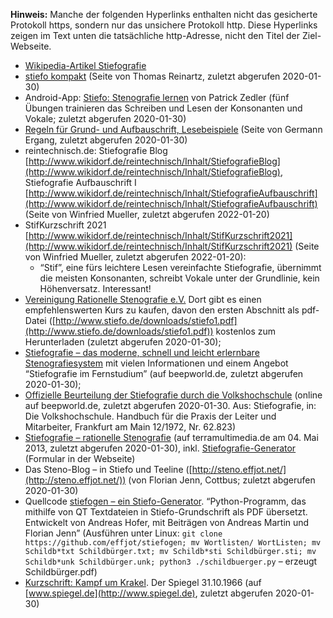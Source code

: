 **Hinweis:** Manche der folgenden Hyperlinks enthalten nicht das gesicherte Protokoll https, sondern nur das unsichere Protokoll http. Diese Hyperlinks zeigen im Text unten die tatsächliche http-Adresse, nicht den Titel der Ziel-Webseite.

-   [Wikipedia-Artikel Stiefografie](https://de.wikipedia.org/wiki/Stiefografie)
-   [stiefo kompakt](https://www.stiefo-kompakt.de/) (Seite von Thomas Reinartz, zuletzt abgerufen 2020-01-30)
-   Android-App: [Stiefo: Stenografie lernen](https://play.google.com/store/apps/details?id=xyz.zedler.patrick.stiefo) von Patrick Zedler (fünf Übungen trainieren das Schreiben und Lesen der Konsonanten und Vokale; zuletzt abgerufen 2020-01-30)
-   [Regeln für Grund- und Aufbauschrift, Lesebeispiele](https://www.gergang.net) (Seite von Germann Ergang, zuletzt abgerufen 2020-01-30)
-   reintechnisch.de: Stiefografie Blog [http://www.wikidorf.de/reintechnisch/Inhalt/StiefografieBlog](http://www.wikidorf.de/reintechnisch/Inhalt/StiefografieBlog), Stiefografie Aufbauschrift I [http://www.wikidorf.de/reintechnisch/Inhalt/StiefografieAufbauschrift](http://www.wikidorf.de/reintechnisch/Inhalt/StiefografieAufbauschrift) (Seite von Winfried Mueller, zuletzt abgerufen 2022-01-20)
-   StifKurzschrift 2021 [http://www.wikidorf.de/reintechnisch/Inhalt/StifKurzschrift2021](http://www.wikidorf.de/reintechnisch/Inhalt/StifKurzschrift2021) (Seite von Winfried Mueller, zuletzt abgerufen 2022-01-20):
    -   “Stif”, eine fürs leichtere Lesen vereinfachte Stiefografie, übernimmt die meisten Konsonanten, schreibt Vokale unter der Grundlinie, kein Höhenversatz. Interessant!
-   [Vereinigung Rationelle Stenografie e.V.](https://www.oekobuero.de/vrst.htm) Dort gibt es einen empfehlenswerten Kurs zu kaufen, davon den ersten Abschnitt als pdf-Datei ([http://www.stiefo.de/downloads/stiefo1.pdf](http://www.stiefo.de/downloads/stiefo1.pdf)) kostenlos zum Herunterladen (zuletzt abgerufen 2020-01-30);
-   [Stiefografie – das moderne, schnell und leicht erlernbare Stenografiesystem](https://stenografie-stiefografie.beepworld.de/index.htm) mit vielen Informationen und einem Angebot “Stiefografie im Fernstudium” (auf beepworld.de, zuletzt abgerufen 2020-01-30);
-   [Offizielle Beurteilung der Stiefografie durch die Volkshochschule](https://stenografie-stiefografie.beepworld.de/volkshochschule.htm) (online auf beepworld.de, zuletzt abgerufen 2020-01-30. Aus: Stiefografie, in: Die Volkshochschule. Handbuch für die Praxis der Leiter und Mitarbeiter, Frankfurt am Main 12/1972, Nr. 62.823)
-   [Stiefografie – rationelle Stenografie](https://terramultimedia.de/de/stiefografie) (auf terramultimedia.de am 04. Mai 2013, zuletzt abgerufen 2020-01-30), inkl. [Stiefografie-Generator](https://www.terramultimedia.de/de/stiefografie/stiefo-generator-2) (Formular in der Webseite)
-   Das Steno-Blog – in Stiefo und Teeline ([http://steno.effjot.net/](http://steno.effjot.net/)) (von Florian Jenn, Cottbus; zuletzt abgerufen 2020-01-30)
-   Quellcode [stiefogen – ein Stiefo-Generator](https://github.com/effjot/stiefogen). “Python-Programm, das mithilfe von QT Textdateien in Stiefo-Grundschrift als PDF übersetzt. Entwickelt von Andreas Hofer, mit Beiträgen von Andreas Martin und Florian Jenn” (Ausführen unter Linux: `git clone https://github.com/effjot/stiefogen; mv Wortlisten/ WortListen; mv Schildb*txt Schildbürger.txt; mv Schildb*sti Schildbürger.sti; mv Schildb*unk Schildbürger.unk; python3 ./schildbuerger.py` – erzeugt Schildbürger.pdf)
-   [Kurzschrift: Kampf um Krakel](https://www.spiegel.de/spiegel/print/d-46414983.html). Der Spiegel 31.10.1966 (auf [www.spiegel.de](http://www.spiegel.de), zuletzt abgerufen 2020-01-30)